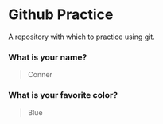 # Github Practice

A repository with which to practice using git.

### What is your name?

> Conner


### What is your favorite color?

> Blue
